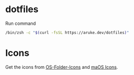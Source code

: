 # dotfiles
Run command
```bash
/bin/zsh -c "$(curl -fsSL https://aruke.dev/dotfiles)"
```

# Icons
Get the icons from [OS-Folder-Icons](https://github.com/shariati/OS-Folder-Icons) and [maOS Icons](https://vigokrumins.github.io/folder-icons/macOS/).
